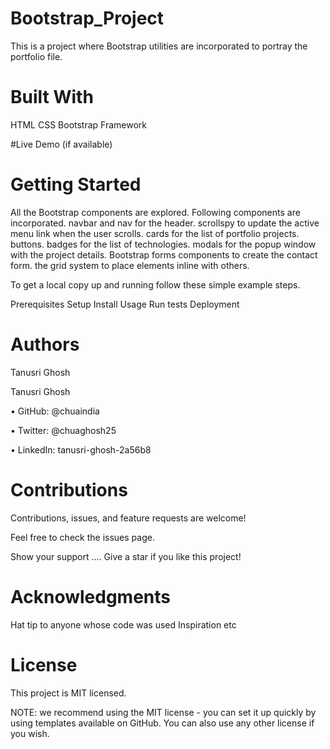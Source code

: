 # Bootstrap_Project

This is a project where Bootstrap utilities are incorporated to portray the portfolio file.

# Built With

HTML
CSS
Bootstrap Framework

#Live Demo (if available)


# Getting Started

All the Bootstrap components are explored. Following components are incorporated.
navbar and nav for the header.
scrollspy to update the active menu link when the user scrolls.
cards for the list of portfolio projects.
buttons.
badges for the list of technologies.
modals for the popup window with the project details.
Bootstrap forms components to create the contact form.
the grid system to place elements inline with others.

To get a local copy up and running follow these simple example steps.

Prerequisites
Setup
Install
Usage
Run tests
Deployment

# Authors

Tanusri Ghosh

Tanusri Ghosh

• GitHub: @chuaindia

• Twitter: @chuaghosh25

• LinkedIn: tanusri-ghosh-2a56b8


# Contributions

Contributions, issues, and feature requests are welcome!

Feel free to check the issues page.

Show your support .... Give a star if you like this project!

# Acknowledgments

Hat tip to anyone whose code was used
Inspiration
etc

# License
This project is MIT licensed.

NOTE: we recommend using the MIT license - you can set it up quickly by using templates available on GitHub. You can also use any other license if you wish.
